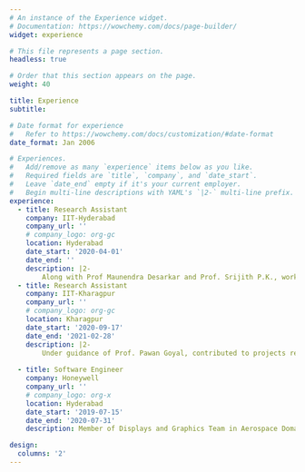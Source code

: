 ```yaml
---
# An instance of the Experience widget.
# Documentation: https://wowchemy.com/docs/page-builder/
widget: experience

# This file represents a page section.
headless: true

# Order that this section appears on the page.
weight: 40

title: Experience
subtitle:

# Date format for experience
#   Refer to https://wowchemy.com/docs/customization/#date-format
date_format: Jan 2006

# Experiences.
#   Add/remove as many `experience` items below as you like.
#   Required fields are `title`, `company`, and `date_start`.
#   Leave `date_end` empty if it's your current employer.
#   Begin multi-line descriptions with YAML's `|2-` multi-line prefix.
experience:
  - title: Research Assistant
    company: IIT-Hyderabad
    company_url: ''
    # company_logo: org-gc
    location: Hyderabad
    date_start: '2020-04-01'
    date_end: ''
    description: |2-
        Along with Prof Maunendra Desarkar and Prof. Srijith P.K., working on projects related to machine learning using alternate data sources using knowledge distillation techniques.
  - title: Research Assistant
    company: IIT-Kharagpur
    company_url: ''
    # company_logo: org-gc
    location: Kharagpur
    date_start: '2020-09-17'
    date_end: '2021-02-28'
    description: |2-
        Under guidance of Prof. Pawan Goyal, contributed to projects related to Explainablity in Recommender Systems(Information Retrieval) and creation of Indic Datasets(NLP).
        
  - title: Software Engineer
    company: Honeywell
    company_url: ''
    # company_logo: org-x
    location: Hyderabad
    date_start: '2019-07-15'
    date_end: '2020-07-31'
    description: Member of Displays and Graphics Team in Aerospace Domain. Responsible for developing display applications for Aircraft Cockpit Systems

design:
  columns: '2'
---
```

